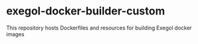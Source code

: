 # exegol-docker-builder-custom
This repository hosts Dockerfiles and resources for building Exegol docker images

